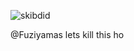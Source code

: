 ![skibdid](https://media.tenor.com/QkL3SVKZueQAAAAM/bluudude-bluudud.gif)

@Fuziyamas lets kill this ho
